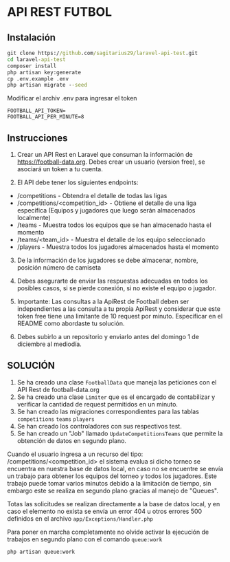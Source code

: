 # API REST FUTBOL

## Instalación
```cmd
git clone https://github.com/sagitarius29/laravel-api-test.git
cd laravel-api-test
composer install
php artisan key:generate
cp .env.example .env
php artisan migrate --seed
```

Modificar el archiv .env para ingresar el token
```text
FOOTBALL_API_TOKEN=
FOOTBALL_API_PER_MINUTE=8
```

## Instrucciones

1. Crear un API Rest en Laravel que consuman la información de https://football-data.org. Debes crear un usuario (version free), se asociará un token a tu cuenta.

2. El API debe tener los siguientes endpoints:

- /competitions - Obtendra el detalle de todas las ligas 
- /competitions/<competition_id> - Obtiene el detalle de una liga especifica (Equipos y jugadores que luego serán almacenados localmente)
- /teams - Muestra todos los equipos que se han almacenado hasta el momento
- /teams/<team_id> - Muestra el detalle de los equipo seleccionado
- /players -  Muestra todos los jugadores almacenados hasta el momento

3. De la información de los jugadores se debe almacenar, nombre, posición número de camiseta

4. Debes asegurarte de enviar las respuestas adecuadas en todos los posibles casos, si se pierde conexión, si no existe el equipo o jugador.

5. Importante: Las consultas a la ApiRest de Football deben ser independientes a las consulta a tu propia ApiRest y considerar que este token free tiene una limitante de 10 request por minuto. Especificar en el README como abordaste tu solución.

6. Debes subirlo a un repositorio y enviarlo antes del domingo 1 de diciembre al mediodía.

## SOLUCIÓN

1. Se ha creado una clase `FootballData` que maneja las peticiones con el API Rest de football-data.org
2. Se ha creado una clase `Limiter` que es el encargado de contabilizar y verificar la cantidad de request permitidos en un minuto.
3. Se han creado las migraciones correspondientes para las tablas `competitions` `teams` `players` 
4. Se han creado los controladores con sus respectivos test.
5. Se han creado un "Job" llamado `UpdateCompetitionsTeams` que permite la obtención de datos en segundo plano.

Cuando el usuario ingresa a un recurso del tipo: /competitions/<competition_id> el sistema evalua si dicho torneo
se encuentra en nuestra base de datos local, en caso no se encuentre se envía un trabajo para obtener los equipos
del torneo y todos los jugadores. Este trabajo puede tomar varios minutos debido a la limitación de tiempo, sin
embargo este se realiza en segundo plano gracias al manejo de "Queues".

Totas las solicitudes se realizan directamente a la base de datos local, y en caso el elemento no exista se envía un error 404
u otros errores 500 definidos en el archivo `app/Exceptions/Handler.php`

Para poner en marcha completamente no olvide activar la ejecución de trabajos en segundo plano con el comando `queue:work`

```cmd
php artisan queue:work
``` 
